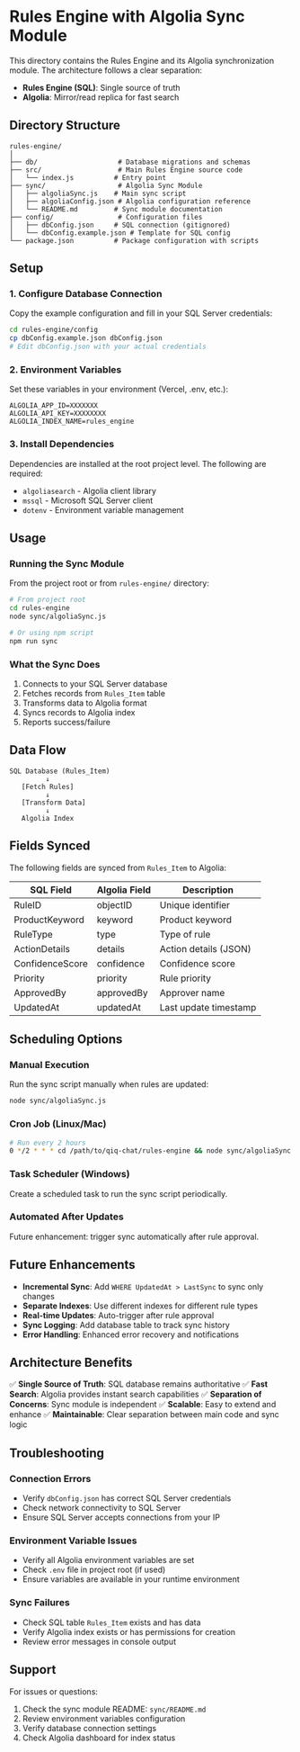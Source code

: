 # Rules Engine with Algolia Sync Module

This directory contains the Rules Engine and its Algolia synchronization module. The architecture follows a clear separation:

- **Rules Engine (SQL)**: Single source of truth
- **Algolia**: Mirror/read replica for fast search

## Directory Structure

```
rules-engine/
│
├── db/                    # Database migrations and schemas
├── src/                   # Main Rules Engine source code
│   └── index.js          # Entry point
├── sync/                  # Algolia Sync Module
│   ├── algoliaSync.js    # Main sync script
│   ├── algoliaConfig.json # Algolia configuration reference
│   └── README.md         # Sync module documentation
├── config/                # Configuration files
│   ├── dbConfig.json     # SQL connection (gitignored)
│   └── dbConfig.example.json # Template for SQL config
└── package.json          # Package configuration with scripts
```

## Setup

### 1. Configure Database Connection

Copy the example configuration and fill in your SQL Server credentials:

```bash
cd rules-engine/config
cp dbConfig.example.json dbConfig.json
# Edit dbConfig.json with your actual credentials
```

### 2. Environment Variables

Set these variables in your environment (Vercel, .env, etc.):

```env
ALGOLIA_APP_ID=XXXXXXX
ALGOLIA_API_KEY=XXXXXXXX
ALGOLIA_INDEX_NAME=rules_engine
```

### 3. Install Dependencies

Dependencies are installed at the root project level. The following are required:
- `algoliasearch` - Algolia client library
- `mssql` - Microsoft SQL Server client
- `dotenv` - Environment variable management

## Usage

### Running the Sync Module

From the project root or from `rules-engine/` directory:

```bash
# From project root
cd rules-engine
node sync/algoliaSync.js

# Or using npm script
npm run sync
```

### What the Sync Does

1. Connects to your SQL Server database
2. Fetches records from `Rules_Item` table
3. Transforms data to Algolia format
4. Syncs records to Algolia index
5. Reports success/failure

## Data Flow

```
SQL Database (Rules_Item)
         ↓
   [Fetch Rules]
         ↓
   [Transform Data]
         ↓
   Algolia Index
```

## Fields Synced

The following fields are synced from `Rules_Item` to Algolia:

| SQL Field | Algolia Field | Description |
|-----------|---------------|-------------|
| RuleID | objectID | Unique identifier |
| ProductKeyword | keyword | Product keyword |
| RuleType | type | Type of rule |
| ActionDetails | details | Action details (JSON) |
| ConfidenceScore | confidence | Confidence score |
| Priority | priority | Rule priority |
| ApprovedBy | approvedBy | Approver name |
| UpdatedAt | updatedAt | Last update timestamp |

## Scheduling Options

### Manual Execution
Run the sync script manually when rules are updated:
```bash
node sync/algoliaSync.js
```

### Cron Job (Linux/Mac)
```bash
# Run every 2 hours
0 */2 * * * cd /path/to/qiq-chat/rules-engine && node sync/algoliaSync.js
```

### Task Scheduler (Windows)
Create a scheduled task to run the sync script periodically.

### Automated After Updates
Future enhancement: trigger sync automatically after rule approval.

## Future Enhancements

- **Incremental Sync**: Add `WHERE UpdatedAt > LastSync` to sync only changes
- **Separate Indexes**: Use different indexes for different rule types
- **Real-time Updates**: Auto-trigger after rule approval
- **Sync Logging**: Add database table to track sync history
- **Error Handling**: Enhanced error recovery and notifications

## Architecture Benefits

✅ **Single Source of Truth**: SQL database remains authoritative
✅ **Fast Search**: Algolia provides instant search capabilities
✅ **Separation of Concerns**: Sync module is independent
✅ **Scalable**: Easy to extend and enhance
✅ **Maintainable**: Clear separation between main code and sync logic

## Troubleshooting

### Connection Errors
- Verify `dbConfig.json` has correct SQL Server credentials
- Check network connectivity to SQL Server
- Ensure SQL Server accepts connections from your IP

### Environment Variable Issues
- Verify all Algolia environment variables are set
- Check `.env` file in project root (if used)
- Ensure variables are available in your runtime environment

### Sync Failures
- Check SQL table `Rules_Item` exists and has data
- Verify Algolia index exists or has permissions for creation
- Review error messages in console output

## Support

For issues or questions:
1. Check the sync module README: `sync/README.md`
2. Review environment variables configuration
3. Verify database connection settings
4. Check Algolia dashboard for index status
